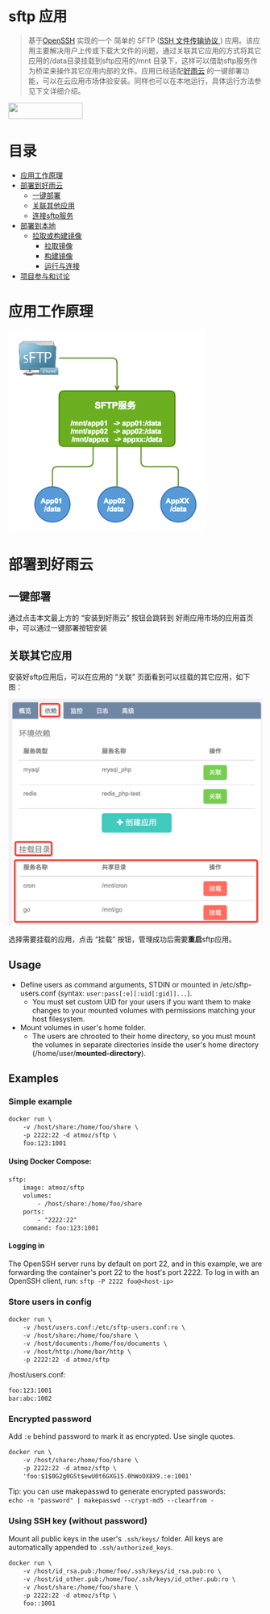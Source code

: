sftp 应用
==========

> 基于[OpenSSH](https://en.wikipedia.org/wiki/OpenSSH) 实现的一个 简单的 SFTP ([SSH 文件传输协议 ](https://en.wikipedia.org/wiki/SSH_File_Transfer_Protocol)) 应用。该应用主要解决用户上传或下载大文件的问题，通过关联其它应用的方式将其它应用的/data目录挂载到sftp应用的/mnt 目录下，这样可以借助sftp服务作为桥梁来操作其它应用内部的文件。应用已经适配[好雨云](https://www.goodrain.com) 的一键部署功能，可以在云应用市场体验安装。同样也可以在本地运行，具体运行方法参见下文详细介绍。

<a href="http://app.goodrain.com/app/36/" target="_blank" ><img src="http://www.goodrain.com/images/deploy/button_160125.png" width="147" height="32"></img></a>


# 目录
- [应用工作原理](#应用工作原理)
- [部署到好雨云](#部署到好雨云)
  - [一键部署](#一键部署)
  - [关联其他应用](#与应用关联)
  - [连接sftp服务](#连接sftp服务)
- [部署到本地](#部署到本地)
  - [拉取或构建镜像](#拉取或构建镜像)
      - [拉取镜像](#拉取镜像)
      - [构建镜像](#构建镜像)
      - [运行与连接](#运行与连接)
- [项目参与和讨论](#项目参与和讨论)


# 应用工作原理
![elk](https://github.com/goodrain-apps/sftp/blob/master/img/sftp.png)


# 部署到好雨云
## 一键部署
通过点击本文最上方的 “安装到好雨云” 按钮会跳转到 好雨应用市场的应用首页中，可以通过一键部署按钮安装

## 关联其它应用
安装好sftp应用后，可以在应用的 “关联” 页面看到可以挂载的其它应用，如下图：

![elk](https://github.com/goodrain-apps/sftp/blob/master/img/sftp-mount.png)

选择需要挂载的应用，点击 “挂载” 按钮，管理成功后需要**重启**sftp应用。

Usage
-----

- Define users as command arguments, STDIN or mounted in /etc/sftp-users.conf
  (syntax: `user:pass[:e][:uid[:gid]]...`).
  - You must set custom UID for your users if you want them to make changes to
    your mounted volumes with permissions matching your host filesystem.
- Mount volumes in user's home folder.
  - The users are chrooted to their home directory, so you must mount the
    volumes in separate directories inside the user's home directory
    (/home/user/**mounted-directory**).

Examples
--------

### Simple example

```
docker run \
    -v /host/share:/home/foo/share \
    -p 2222:22 -d atmoz/sftp \
    foo:123:1001
```

#### Using Docker Compose:

```
sftp:
    image: atmoz/sftp
    volumes:
        - /host/share:/home/foo/share
    ports:
        - "2222:22"
    command: foo:123:1001
```

#### Logging in

The OpenSSH server runs by default on port 22, and in this example, we are
forwarding the container's port 22 to the host's port 2222. To log in with an
OpenSSH client, run: `sftp -P 2222 foo@<host-ip>`

### Store users in config

```
docker run \
    -v /host/users.conf:/etc/sftp-users.conf:ro \
    -v /host/share:/home/foo/share \
    -v /host/documents:/home/foo/documents \
    -v /host/http:/home/bar/http \
    -p 2222:22 -d atmoz/sftp
```

/host/users.conf:

```
foo:123:1001
bar:abc:1002
```

### Encrypted password

Add `:e` behind password to mark it as encrypted. Use single quotes.

```
docker run \
    -v /host/share:/home/foo/share \
    -p 2222:22 -d atmoz/sftp \
    'foo:$1$0G2g0GSt$ewU0t6GXG15.0hWoOX8X9.:e:1001'
```

Tip: you can use makepasswd to generate encrypted passwords:  
`echo -n "password" | makepasswd --crypt-md5 --clearfrom -`

### Using SSH key (without password)

Mount all public keys in the user's `.ssh/keys/` folder. All keys are automatically
appended to `.ssh/authorized_keys`.

```
docker run \
    -v /host/id_rsa.pub:/home/foo/.ssh/keys/id_rsa.pub:ro \
    -v /host/id_other.pub:/home/foo/.ssh/keys/id_other.pub:ro \
    -v /host/share:/home/foo/share \
    -p 2222:22 -d atmoz/sftp \
    foo::1001
```
